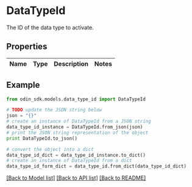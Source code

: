 # DataTypeId

The ID of the data type to activate.

## Properties

Name | Type | Description | Notes
------------ | ------------- | ------------- | -------------

## Example

```python
from odin_sdk.models.data_type_id import DataTypeId

# TODO update the JSON string below
json = "{}"
# create an instance of DataTypeId from a JSON string
data_type_id_instance = DataTypeId.from_json(json)
# print the JSON string representation of the object
print DataTypeId.to_json()

# convert the object into a dict
data_type_id_dict = data_type_id_instance.to_dict()
# create an instance of DataTypeId from a dict
data_type_id_form_dict = data_type_id.from_dict(data_type_id_dict)
```
[[Back to Model list]](../README.md#documentation-for-models) [[Back to API list]](../README.md#documentation-for-api-endpoints) [[Back to README]](../README.md)


